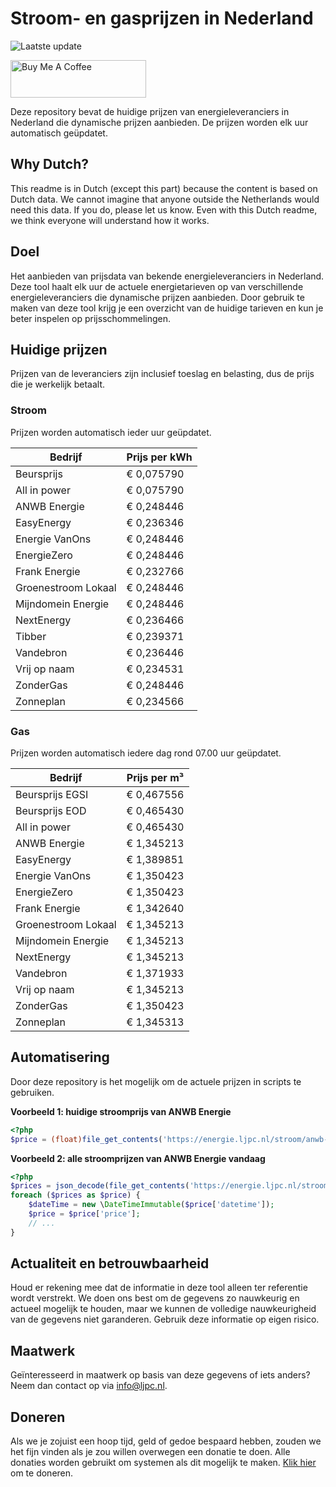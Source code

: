 # Stroom- en gasprijzen in Nederland

![Laatste update](https://img.shields.io/badge/laatste%20update-2025--01--29%2000%3A00%20CET-brightgreen)

<a href="https://www.buymeacoffee.com/Lars-" target="_blank"><img src="https://cdn.buymeacoffee.com/buttons/v2/default-orange.png" alt="Buy Me A Coffee" height="60" style="height: 60px !important;width: 217px !important;" ></a>

Deze repository bevat de huidige prijzen van energieleveranciers in Nederland die dynamische prijzen aanbieden. De prijzen worden elk uur automatisch geüpdatet.

## Why Dutch?

This readme is in Dutch (except this part) because the content is based on Dutch data. We cannot imagine that anyone outside the Netherlands would need this data. If you do, please let us know. Even with this Dutch readme, we think
everyone will understand how it works.

## Doel

Het aanbieden van prijsdata van bekende energieleveranciers in Nederland. Deze tool haalt elk uur de actuele energietarieven op van verschillende energieleveranciers die dynamische prijzen aanbieden. Door gebruik te maken van deze tool
krijg je een overzicht van de huidige tarieven en kun je beter inspelen op prijsschommelingen.

## Huidige prijzen

Prijzen van de leveranciers zijn inclusief toeslag en belasting, dus de prijs die je werkelijk betaalt.

### Stroom

Prijzen worden automatisch ieder uur geüpdatet.

 Bedrijf | Prijs per kWh 
---------|---------------
Beursprijs | € 0,075790
All in power | € 0,075790
ANWB Energie | € 0,248446
EasyEnergy | € 0,236346
Energie VanOns | € 0,248446
EnergieZero | € 0,248446
Frank Energie | € 0,232766
Groenestroom Lokaal | € 0,248446
Mijndomein Energie | € 0,248446
NextEnergy | € 0,236466
Tibber | € 0,239371
Vandebron | € 0,236446
Vrij op naam | € 0,234531
ZonderGas | € 0,248446
Zonneplan | € 0,234566


### Gas

Prijzen worden automatisch iedere dag rond 07.00 uur geüpdatet.

 Bedrijf | Prijs per m³ 
---------|--------------
Beursprijs EGSI | € 0,467556
Beursprijs EOD | € 0,465430
All in power | € 0,465430
ANWB Energie | € 1,345213
EasyEnergy | € 1,389851
Energie VanOns | € 1,350423
EnergieZero | € 1,350423
Frank Energie | € 1,342640
Groenestroom Lokaal | € 1,345213
Mijndomein Energie | € 1,345213
NextEnergy | € 1,345213
Vandebron | € 1,371933
Vrij op naam | € 1,345213
ZonderGas | € 1,350423
Zonneplan | € 1,345313


## Automatisering

Door deze repository is het mogelijk om de actuele prijzen in scripts te gebruiken.

**Voorbeeld 1: huidige stroomprijs van ANWB Energie**

```php
<?php
$price = (float)file_get_contents('https://energie.ljpc.nl/stroom/anwb-energie-nu.txt');

```

**Voorbeeld 2: alle stroomprijzen van ANWB Energie vandaag**

```php
<?php
$prices = json_decode(file_get_contents('https://energie.ljpc.nl/stroom/all-in-power-vandaag.json'),true);
foreach ($prices as $price) {
    $dateTime = new \DateTimeImmutable($price['datetime']);
    $price = $price['price'];
    // ...
}
```

## Actualiteit en betrouwbaarheid

Houd er rekening mee dat de informatie in deze tool alleen ter referentie wordt verstrekt. We doen ons best om de gegevens zo nauwkeurig en actueel mogelijk te houden, maar we kunnen de volledige nauwkeurigheid van de gegevens niet
garanderen. Gebruik deze informatie op eigen risico.

## Maatwerk

Geïnteresseerd in maatwerk op basis van deze gegevens of iets anders? Neem dan contact op
via [info@ljpc.nl](mailto:info@ljpc.nl?subject=Energie%20prijzen).

## Doneren

Als we je zojuist een hoop tijd, geld of gedoe bespaard hebben, zouden we het fijn vinden als je zou willen overwegen een
donatie te doen. Alle donaties worden gebruikt om systemen als dit mogelijk te
maken. [Klik hier](https://www.buymeacoffee.com/Lars-) om te doneren.
